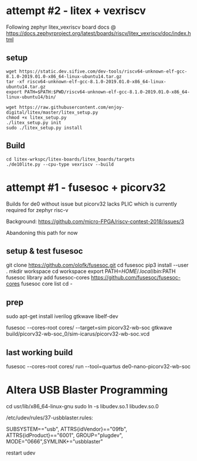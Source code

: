 

# attempt #2 - litex + vexriscv
Following zephyr litex_vexriscv board docs @ https://docs.zephyrproject.org/latest/boards/riscv/litex_vexriscv/doc/index.html

## setup
    wget https://static.dev.sifive.com/dev-tools/riscv64-unknown-elf-gcc-8.1.0-2019.01.0-x86_64-linux-ubuntu14.tar.gz
    tar -xf riscv64-unknown-elf-gcc-8.1.0-2019.01.0-x86_64-linux-ubuntu14.tar.gz
    export PATH=$PATH:$PWD/riscv64-unknown-elf-gcc-8.1.0-2019.01.0-x86_64-linux-ubuntu14/bin/

    wget https://raw.githubusercontent.com/enjoy-digital/litex/master/litex_setup.py
    chmod +x litex_setup.py
    ./litex_setup.py init
    sudo ./litex_setup.py install

## Build
    cd litex-wrkspc/litex-boards/litex_boards/targets
    ./de10lite.py --cpu-type vexriscv --build


# attempt #1 - fusesoc + picorv32
Builds for de0 without issue but picorv32 lacks PLIC which is currently required for zephyr risc-v

Background: https://github.com/micro-FPGA/riscv-contest-2018/issues/3

Abandoning this path for now

## setup & test fusesoc
git clone https://github.com/olofk/fusesoc.git
cd fusesoc
pip3 install --user .
mkdir workspace
cd workspace
export PATH=$HOME/.local/bin:$PATH
fusesoc library add fusesoc-cores https://github.com/fusesoc/fusesoc-cores
fusesoc core list
cd -

## prep 
sudo apt-get install iverilog gtkwave libelf-dev

fusesoc --cores-root cores/ --target=sim picorv32-wb-soc
gtkwave build/picorv32-wb-soc_0/sim-icarus/picorv32-wb-soc.vcd


## last working build
fusesoc --cores-root cores/ run --tool=quartus de0-nano-picorv32-wb-soc


# Altera USB Blaster Programming

cd usr/lib/x86_64-linux-gnu
sudo ln -s libudev.so.1 libudev.so.0

/etc/udev/rules/37-usbblaster.rules:

SUBSYSTEM=="usb", ATTRS{idVendor}=="09fb", ATTRS{idProduct}=="6001", GROUP="plugdev", MODE="0666",SYMLINK+="usbblaster"

restart udev


